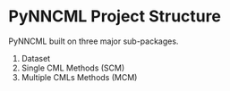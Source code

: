 

# PyNNCML Project Structure
PyNNCML built on three major sub-packages.

1. Dataset
2. Single CML Methods (SCM)
3. Multiple CMLs Methods (MCM)
